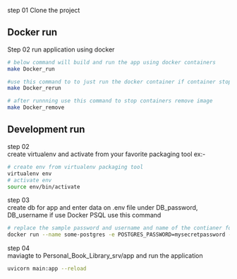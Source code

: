 step 01
Clone the project 

## Docker run
Step 02
run application using docker   
```bash
# below command will build and run the app using docker containers
make Docker_run

#use this command to to just run the docker container if container stop after build and run 
make Docker_rerun

# after runnning use this command to stop containers remove image
make Docker_remove 
```

## Development run 

step 02 <br>
create virtualenv and activate from your favorite packaging tool 
ex:-
```bash
# create env from virtualenv packaging tool
virtualenv env
# activate env
source env/bin/activate
```
step 03 <br>
create db for app and enter data on .env file under  DB_password, DB_username
if use Docker PSQL use this command
```bash
# replace the sample password and username and name of the contianer for your requirement
docker run --name some-postgres -e POSTGRES_PASSWORD=mysecretpassword -d -p 5432:5432 postgres
```


step 04 <br>
maviagte to Personal_Book_Library_srv/app and run the application
```bash
uvicorn main:app --reload
```